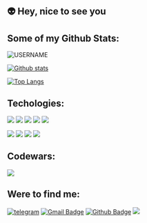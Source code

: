 ## :alien: Hey, nice to see you

## Some of my Github Stats:
<p align=left> <img src=https://komarev.com/ghpvc/?username=USERNAME alt=USERNAME /> </p>

[![Github stats](https://github-readme-stats.vercel.app/api?username=Rodion-progs&show_icons=true&include_all_commits=true&theme=onedark)](https://github.com/USERNAME/github-readme-stats)

[![Top Langs](https://github-readme-stats.vercel.app/api/top-langs/?username=Rodion-progs&layout=compact&theme=onedark&card_width=445)](https://github.com/USERNAME/github-readme-stats)


## Techologies:
![](https://img.shields.io/badge/-React.js-61DAFB?logo=react&logoColor=white&style=flat)
![](https://img.shields.io/badge/-JavaScript-F7DF1E?logo=JavaScript&logoColor=white&style=flat)
![](https://img.shields.io/badge/-CSS-1572B6?logo=CSS3&logoColor=white&style=flat)
![](https://img.shields.io/badge/-html-E34F26?logo=html5&logoColor=white&style=flat)
![](https://img.shields.io/badge/-Node.js-339933?logo=Node.js&logoColor=white&style=flat)

![](https://img.shields.io/badge/-Vue.js-4FC08D?logo=Vue.js&logoColor=white&style=flat)
![](https://img.shields.io/badge/-Sass-CC6699?logo=Sass&logoColor=white&style=flat)
![](https://img.shields.io/badge/-Webpack-8DD6F9?logo=Webpack&logoColor=white&style=flat)
![](https://img.shields.io/badge/-Bootstrap-7952B3?logo=Bootstrap&logoColor=white&style=flat)

## Codewars:
<a href="https://www.codewars.com/users/USERNAME" ><img src="https://www.codewars.com/users/USERNAME/badges/large"></img></a>

## Were to find me:
[![telegram](https://img.shields.io/badge/-USERNAME4?style=flat&logo=telegram&logoColor=white&link=https://t.me/RodionAs)](https://t.me/RodionAs)
[![Gmail Badge](https://img.shields.io/badge/-USERNAME@gmail.com-c14438?style=flat&logo=Gmail&logoColor=white&link=mailto:Asatov.Rodion@gmail.com)](mailto:Asatov.Rodion@gmail.com) 
[![Github Badge](https://img.shields.io/badge/-USERNAME-grey?style=flat&logo=github&logoColor=white&link=https://github.com/Rodion-progs/)](https://www.github.com/Rodion-progs/) 
<a href="https://www.hackerrank.com/as1405503">![](https://img.shields.io/badge/-hackerRank-2EC866?logo=hackerRank&logoColor=white&style=flat)</a>



